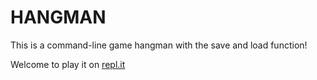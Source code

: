 # HANGMAN

This is a command-line game hangman with the save and load function!

Welcome to play it on [repl.it](https://replit.com/@PPKan/hangman#lib/main.rb)